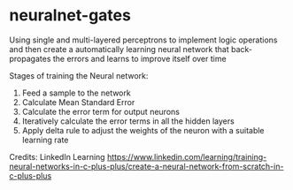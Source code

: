 # neuralnet-gates
Using single and multi-layered perceptrons to implement logic operations and then create a automatically learning neural network that back-propagates the errors and learns to improve itself over time

Stages of training the Neural network:

1. Feed a sample to the network
2. Calculate Mean Standard Error
3. Calculate the error term for output neurons
4. Iteratively calculate the error terms in all the hidden layers
5. Apply delta rule to adjust the weights of the neuron with a suitable learning rate

Credits: LinkedIn Learning https://www.linkedin.com/learning/training-neural-networks-in-c-plus-plus/create-a-neural-network-from-scratch-in-c-plus-plus


